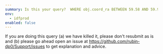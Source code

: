 ```yaml
---
summary: Is this your query?  WHERE obj.coord_ra BETWEEN 59.58 AND 59.96 AND obj.coord_dec BETWEEN -36.95 AND -36.65
env:
  - idfprod
enabled: false
---
```


If you are doing this query (a) we have killed it, please don't resubmit as is and (b) please go ahead open an issue at https://github.com/rubin-dp0/Support/issues to get explanation and advice.
